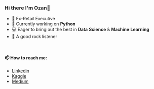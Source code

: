 ### Hi there I'm Ozan👋


- 💼 Ex-Retail Executive 
- 🔭 Currently working on **Python**
- 💻 Eager to bring out the best in **Data** **Science** & **Machine** **Learning**
- 🎸 A good rock listener <br/>
<br/>

#### 📫 How to reach me:
-  [Linkedin](https://www.linkedin.com/in/oozanguner/)
-  [Kaggle](https://www.kaggle.com/oktayozangner)
-  [Medium](https://zngnr.medium.com)
